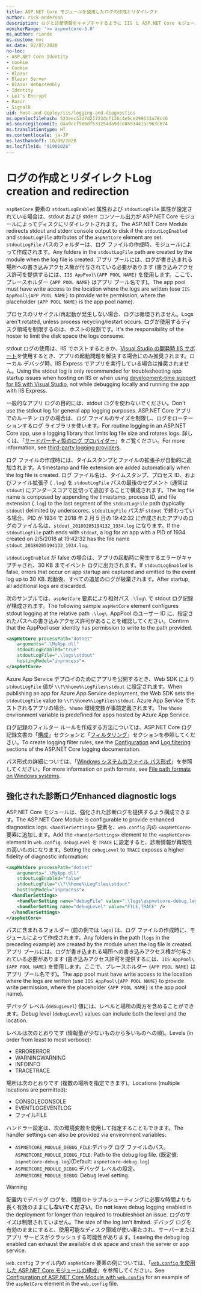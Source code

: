 ```yaml
---
title: ASP.NET Core モジュールを使用したログの作成とリダイレクト
author: rick-anderson
description: ログと診断情報をキャプチャするように IIS と ASP.NET Core モジュールを構成します。
monikerRange: '>= aspnetcore-5.0'
ms.author: riande
ms.custom: mvc
ms.date: 02/07/2020
no-loc:
- ASP.NET Core Identity
- cookie
- Cookie
- Blazor
- Blazor Server
- Blazor WebAssembly
- Identity
- Let's Encrypt
- Razor
- SignalR
uid: host-and-deploy/iis/logging-and-diagnostics
ms.openlocfilehash: 523eec53d7d21723dcf136c4e5ce299533a78cc6
ms.sourcegitcommit: daa9ccf580df531254da9dce8593441ac963c674
ms.translationtype: HT
ms.contentlocale: ja-JP
ms.lasthandoff: 10/09/2020
ms.locfileid: "91901026"
---
```

# <a name="log-creation-and-redirection"></a><span data-ttu-id="5194e-103">ログの作成とリダイレクト</span><span class="sxs-lookup"><span data-stu-id="5194e-103">Log creation and redirection</span></span>

<span data-ttu-id="5194e-104">`aspNetCore` 要素の `stdoutLogEnabled` 属性および `stdoutLogFile` 属性が設定されている場合は、stdout および stderr コンソール出力が ASP.NET Core モジュールによってディスクにリダイレクトされます。</span><span class="sxs-lookup"><span data-stu-id="5194e-104">The ASP.NET Core Module redirects stdout and stderr console output to disk if the `stdoutLogEnabled` and `stdoutLogFile` attributes of the `aspNetCore` element are set.</span></span> <span data-ttu-id="5194e-105">`stdoutLogFile` パスのフォルダーは、ログ ファイルの作成時、モジュールによって作成されます。</span><span class="sxs-lookup"><span data-stu-id="5194e-105">Any folders in the `stdoutLogFile` path are created by the module when the log file is created.</span></span> <span data-ttu-id="5194e-106">アプリ プールには、ログが書き込まれる場所への書き込みアクセス権が付与されている必要があります (書き込みアクセス許可を提供するには、`IIS AppPool\{APP POOL NAME}` を使用します。ここで、プレースホルダー `{APP POOL NAME}` はアプリ プール名です)。</span><span class="sxs-lookup"><span data-stu-id="5194e-106">The app pool must have write access to the location where the logs are written (use `IIS AppPool\{APP POOL NAME}` to provide write permission, where the placeholder `{APP POOL NAME}` is the app pool name).</span></span>

<span data-ttu-id="5194e-107">プロセスのリサイクル/再起動が発生しない場合、ログは循環されません。</span><span class="sxs-lookup"><span data-stu-id="5194e-107">Logs aren't rotated, unless process recycling/restart occurs.</span></span> <span data-ttu-id="5194e-108">ログが使用するディスク領域を制限するのは、ホストの役割です。</span><span class="sxs-lookup"><span data-stu-id="5194e-108">It's the responsibility of the hoster to limit the disk space the logs consume.</span></span>

<span data-ttu-id="5194e-109">stdout ログの使用は、IIS でホストするときか、[Visual Studio の開発時 IIS サポート](xref:host-and-deploy/iis/development-time-iis-support)を使用するとき、アプリの起動問題を解決する場合にのみ推奨されます。ローカル デバッグ時、IIS Express でアプリを実行している場合は推奨されません。</span><span class="sxs-lookup"><span data-stu-id="5194e-109">Using the stdout log is only recommended for troubleshooting app startup issues when hosting on IIS or when using [development-time support for IIS with Visual Studio](xref:host-and-deploy/iis/development-time-iis-support), not while debugging locally and running the app with IIS Express.</span></span>

<span data-ttu-id="5194e-110">一般的なアプリ ログの目的には、stdout ログを使わないでください。</span><span class="sxs-lookup"><span data-stu-id="5194e-110">Don't use the stdout log for general app logging purposes.</span></span> <span data-ttu-id="5194e-111">ASP.NET Core アプリでのルーチン ログの場合は、ログ ファイルのサイズを制限し、ログをローテーションするログ ライブラリを使います。</span><span class="sxs-lookup"><span data-stu-id="5194e-111">For routine logging in an ASP.NET Core app, use a logging library that limits log file size and rotates logs.</span></span> <span data-ttu-id="5194e-112">詳しくは、「[サードパーティ製のログ プロバイダー](xref:fundamentals/logging/index#third-party-logging-providers)」をご覧ください。</span><span class="sxs-lookup"><span data-stu-id="5194e-112">For more information, see [third-party logging providers](xref:fundamentals/logging/index#third-party-logging-providers).</span></span>

<span data-ttu-id="5194e-113">ログ ファイルの作成時には、タイムスタンプとファイルの拡張子が自動的に追加されます。</span><span class="sxs-lookup"><span data-stu-id="5194e-113">A timestamp and file extension are added automatically when the log file is created.</span></span> <span data-ttu-id="5194e-114">ログ ファイル名は、タイムスタンプ、プロセス ID、およびファイル拡張子 ( `.log`) を `stdoutLogFile` パスの最後のセグメント (通常は `stdout`) にアンダースコアで区切って追加することで構成されます。</span><span class="sxs-lookup"><span data-stu-id="5194e-114">The log file name is composed by appending the timestamp, process ID, and file extension (`.log`) to the last segment of the `stdoutLogFile` path (typically `stdout`) delimited by underscores.</span></span> <span data-ttu-id="5194e-115">`stdoutLogFile` パスが `stdout` で終わっている場合、PID が 1934 で 2018 年 2 月 5 日の 19:42:32 に作成されたアプリのログのファイル名は、`stdout_20180205194132_1934.log` になります。</span><span class="sxs-lookup"><span data-stu-id="5194e-115">If the `stdoutLogFile` path ends with `stdout`, a log for an app with a PID of 1934 created on 2/5/2018 at 19:42:32 has the file name `stdout_20180205194132_1934.log`.</span></span>

<span data-ttu-id="5194e-116">`stdoutLogEnabled` が false の場合は、アプリの起動時に発生するエラーがキャプチャされ、30 KB までイベント ログに出力されます。</span><span class="sxs-lookup"><span data-stu-id="5194e-116">If `stdoutLogEnabled` is false, errors that occur on app startup are captured and emitted to the event log up to 30 KB.</span></span> <span data-ttu-id="5194e-117">起動後、すべての追加のログが破棄されます。</span><span class="sxs-lookup"><span data-stu-id="5194e-117">After startup, all additional logs are discarded.</span></span>

<span data-ttu-id="5194e-118">次のサンプルでは、`aspNetCore` 要素により相対パス `.\log\` で stdout ログ記録が構成されます。</span><span class="sxs-lookup"><span data-stu-id="5194e-118">The following sample `aspNetCore` element configures stdout logging at the relative path `.\log\`.</span></span> <span data-ttu-id="5194e-119">AppPool のユーザー ID に、指定されたパスへの書き込みアクセス許可があることを確認してください。</span><span class="sxs-lookup"><span data-stu-id="5194e-119">Confirm that the AppPool user identity has permission to write to the path provided.</span></span>

```xml
<aspNetCore processPath="dotnet"
    arguments=".\MyApp.dll"
    stdoutLogEnabled="true"
    stdoutLogFile=".\logs\stdout"
    hostingModel="inprocess">
</aspNetCore>
```

<span data-ttu-id="5194e-120">Azure App Service デプロイのためにアプリを公開するとき、Web SDK により `stdoutLogFile` 値が `\\?\%home%\LogFiles\stdout` に設定されます。</span><span class="sxs-lookup"><span data-stu-id="5194e-120">When publishing an app for Azure App Service deployment, the Web SDK sets the `stdoutLogFile` value to `\\?\%home%\LogFiles\stdout`.</span></span> <span data-ttu-id="5194e-121">Azure App Service でホストされるアプリの場合、`%home` 環境変数が事前定義されます。</span><span class="sxs-lookup"><span data-stu-id="5194e-121">The `%home` environment variable is predefined for apps hosted by Azure App Service.</span></span>

<span data-ttu-id="5194e-122">ログ記録のフィルター ルールを作成する方法については、ASP.NET Core ログ記録文書の「[構成](xref:fundamentals/logging/index#log-filtering)」セクションと「[フィルタリング](xref:fundamentals/logging/index#log-filtering)」セクションを参照してください。</span><span class="sxs-lookup"><span data-stu-id="5194e-122">To create logging filter rules, see the [Configuration](xref:fundamentals/logging/index#log-filtering) and [Log filtering](xref:fundamentals/logging/index#log-filtering) sections of the ASP.NET Core logging documentation.</span></span>

<span data-ttu-id="5194e-123">パス形式の詳細については、「[Windows システムのファイル パス形式](/dotnet/standard/io/file-path-formats)」を参照してください。</span><span class="sxs-lookup"><span data-stu-id="5194e-123">For more information on path formats, see [File path formats on Windows systems](/dotnet/standard/io/file-path-formats).</span></span>

## <a name="enhanced-diagnostic-logs"></a><span data-ttu-id="5194e-124">強化された診断ログ</span><span class="sxs-lookup"><span data-stu-id="5194e-124">Enhanced diagnostic logs</span></span>

<span data-ttu-id="5194e-125">ASP.NET Core モジュールは、強化された診断ログを提供するよう構成できます。</span><span class="sxs-lookup"><span data-stu-id="5194e-125">The ASP.NET Core Module is configurable to provide enhanced diagnostics logs.</span></span> <span data-ttu-id="5194e-126">`<handlerSettings>` 要素を、`web.config` 内の `<aspNetCore>` 要素に追加します。</span><span class="sxs-lookup"><span data-stu-id="5194e-126">Add the `<handlerSettings>` element to the `<aspNetCore>` element in `web.config`.</span></span> <span data-ttu-id="5194e-127">`debugLevel` を `TRACE` に設定すると、診断情報が再現性の高いものになります。</span><span class="sxs-lookup"><span data-stu-id="5194e-127">Setting the `debugLevel` to `TRACE` exposes a higher fidelity of diagnostic information:</span></span>

```xml
<aspNetCore processPath="dotnet"
    arguments=".\MyApp.dll"
    stdoutLogEnabled="false"
    stdoutLogFile="\\?\%home%\LogFiles\stdout"
    hostingModel="inprocess">
  <handlerSettings>
    <handlerSetting name="debugFile" value=".\logs\aspnetcore-debug.log" />
    <handlerSetting name="debugLevel" value="FILE,TRACE" />
  </handlerSettings>
</aspNetCore>
```

<span data-ttu-id="5194e-128">パスに含まれるフォルダー (前の例では `logs`) は、ログ ファイルの作成時に、モジュールによって作成されます。</span><span class="sxs-lookup"><span data-stu-id="5194e-128">Any folders in the path (`logs` in the preceding example) are created by the module when the log file is created.</span></span> <span data-ttu-id="5194e-129">アプリ プールには、ログが書き込まれる場所への書き込みアクセス権が付与されている必要があります (書き込みアクセス許可を提供するには、`IIS AppPool\{APP POOL NAME}` を使用します。ここで、プレースホルダー `{APP POOL NAME}` はアプリ プール名です)。</span><span class="sxs-lookup"><span data-stu-id="5194e-129">The app pool must have write access to the location where the logs are written (use `IIS AppPool\{APP POOL NAME}` to provide write permission, where the placeholder `{APP POOL NAME}` is the app pool name).</span></span>

<span data-ttu-id="5194e-130">デバッグ レベル (`debugLevel`) 値には、レベルと場所の両方を含めることができます。</span><span class="sxs-lookup"><span data-stu-id="5194e-130">Debug level (`debugLevel`) values can include both the level and the location.</span></span>

<span data-ttu-id="5194e-131">レベルは次のとおりです (情報量が少ないものから多いものへの順)。</span><span class="sxs-lookup"><span data-stu-id="5194e-131">Levels (in order from least to most verbose):</span></span>

* <span data-ttu-id="5194e-132">ERROR</span><span class="sxs-lookup"><span data-stu-id="5194e-132">ERROR</span></span>
* <span data-ttu-id="5194e-133">WARNING</span><span class="sxs-lookup"><span data-stu-id="5194e-133">WARNING</span></span>
* <span data-ttu-id="5194e-134">INFO</span><span class="sxs-lookup"><span data-stu-id="5194e-134">INFO</span></span>
* <span data-ttu-id="5194e-135">TRACE</span><span class="sxs-lookup"><span data-stu-id="5194e-135">TRACE</span></span>

<span data-ttu-id="5194e-136">場所は次のとおりです (複数の場所を指定できます)。</span><span class="sxs-lookup"><span data-stu-id="5194e-136">Locations (multiple locations are permitted):</span></span>

* <span data-ttu-id="5194e-137">CONSOLE</span><span class="sxs-lookup"><span data-stu-id="5194e-137">CONSOLE</span></span>
* <span data-ttu-id="5194e-138">EVENTLOG</span><span class="sxs-lookup"><span data-stu-id="5194e-138">EVENTLOG</span></span>
* <span data-ttu-id="5194e-139">ファイル</span><span class="sxs-lookup"><span data-stu-id="5194e-139">FILE</span></span>

<span data-ttu-id="5194e-140">ハンドラー設定は、次の環境変数を使用して指定することもできます。</span><span class="sxs-lookup"><span data-stu-id="5194e-140">The handler settings can also be provided via environment variables:</span></span>

* <span data-ttu-id="5194e-141">`ASPNETCORE_MODULE_DEBUG_FILE`:デバッグ ログ ファイルのパス。</span><span class="sxs-lookup"><span data-stu-id="5194e-141">`ASPNETCORE_MODULE_DEBUG_FILE`: Path to the debug log file.</span></span> <span data-ttu-id="5194e-142">(既定値: `aspnetcore-debug.log`)</span><span class="sxs-lookup"><span data-stu-id="5194e-142">(Default: `aspnetcore-debug.log`)</span></span>
* <span data-ttu-id="5194e-143">`ASPNETCORE_MODULE_DEBUG`:デバッグ レベルの設定。</span><span class="sxs-lookup"><span data-stu-id="5194e-143">`ASPNETCORE_MODULE_DEBUG`: Debug level setting.</span></span>

> [!WARNING]
> <span data-ttu-id="5194e-144">配置内でデバッグ ログを、問題のトラブルシューティングに必要な時間よりも長く有効のままに**しないでください**。</span><span class="sxs-lookup"><span data-stu-id="5194e-144">Do **not** leave debug logging enabled in the deployment for longer than required to troubleshoot an issue.</span></span> <span data-ttu-id="5194e-145">ログのサイズは制限されていません。</span><span class="sxs-lookup"><span data-stu-id="5194e-145">The size of the log isn't limited.</span></span> <span data-ttu-id="5194e-146">デバッグ ログを有効のままにすると、使用可能なディスク領域が使い果たされ、サーバーまたはアプリ サービスがクラッシュする可能性があります。</span><span class="sxs-lookup"><span data-stu-id="5194e-146">Leaving the debug log enabled can exhaust the available disk space and crash the server or app service.</span></span>

<span data-ttu-id="5194e-147">`web.config` ファイル内の `aspNetCore` 要素の例については、「[`web.config` を使用した ASP.NET Core モジュールの構成](xref:host-and-deploy/iis/web-config#configuration-of-aspnet-core-module-with-webconfig)」を参照してください。</span><span class="sxs-lookup"><span data-stu-id="5194e-147">See [Configuration of ASP.NET Core Module with `web.config`](xref:host-and-deploy/iis/web-config#configuration-of-aspnet-core-module-with-webconfig) for an example of the `aspNetCore` element in the `web.config` file.</span></span>
